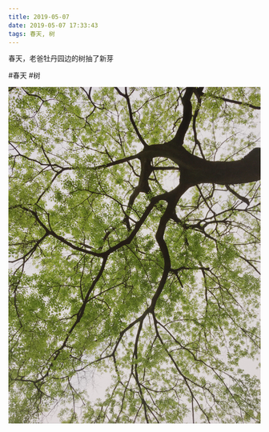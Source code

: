```yaml
---
title: 2019-05-07
date: 2019-05-07 17:33:43
tags: 春天, 树
---
```


<p>春天，老爸牡丹园边的树抽了新芽</p>

#春天 #树

![](/assets/images/2019/05/d3156aa74dbcf506074279c8f8e2e903.jpg)
